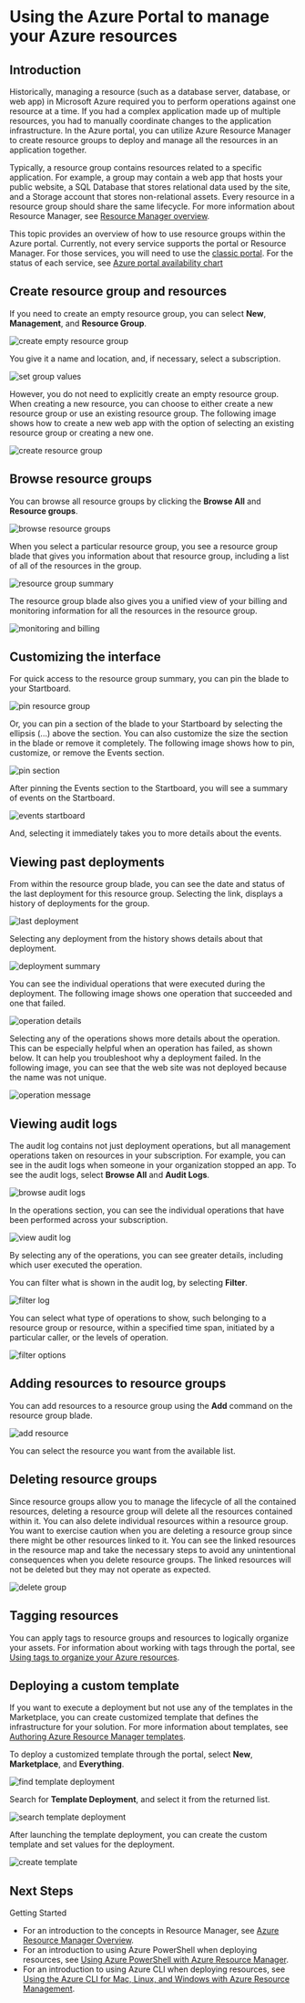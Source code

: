 <properties 
    pageTitle="Use Azure portal to manage Azure resources | Microsoft Azure" 
    description="Group multiple resources as a logical group that becomes the lifecycle boundary for resources contained within it." 
    services="azure-resource-manager,azure-portal" 
    documentationCenter="" 
    authors="tfitzmac" 
    manager="wpickett" 
    editor=""/>

<tags 
    ms.service="azure-resource-manager" 
    ms.workload="multiple" 
    ms.tgt_pltfrm="na" 
    ms.devlang="na" 
    ms.topic="article" 
    ms.date="12/29/2015" 
    ms.author="tomfitz"/>


# Using the Azure Portal to manage your Azure resources
## Introduction
Historically, managing a resource (such as a database server, database, or web app) in Microsoft Azure required you to perform operations against one resource at a time. If you had a complex application made up of multiple resources, you had to manually coordinate changes to the application infrastructure. In the Azure portal, you can utilize Azure Resource Manager to create resource groups to deploy and manage all the resources in an application together.

Typically, a resource group contains resources related to a specific application. For example, a group may contain a web app that hosts your public website, a SQL Database that stores relational data used by the site, and a Storage account that stores non-relational assets. Every resource in a resource group should share the same lifecycle. For more information about Resource Manager, see [Resource Manager overview](../resource-group-overview.md).

This topic provides an overview of how to use resource groups within the Azure portal. Currently, not every service supports the portal or Resource Manager. For those services, you will need to use the [classic portal](https://manage.windowsazure.com). For the status of each service, see [Azure portal availability chart](https://azure.microsoft.com/features/azure-portal/availability/)

## Create resource group and resources
If you need to create an empty resource group, you can select **New**, **Management**, and **Resource Group**.

![create empty resource group](./media/resource-group-portal/create-empty-group.png)

You give it a name and location, and, if necessary, select a subscription.

![set group values](./media/resource-group-portal/set-group-properties.png)

However, you do not need to explicitly create an empty resource group. When creating a new resource, you can choose to either create a new resource group or use an existing resource group. The following image shows how to create a new web app with the option of selecting an existing resource group or creating a new one. 

![create resource group](./media/resource-group-portal/select-existing-group.png)

## Browse resource groups
You can browse all resource groups by clicking the **Browse All** and **Resource groups**. 

![browse resource groups](./media/resource-group-portal/browse-groups.png)

When you select a particular resource group, you see a resource group blade that gives you information about that resource group, including a list of all of the resources in the group.

![resource group summary](./media/resource-group-portal/group-summary.png)

The resource group blade also gives you a unified view of your billing and monitoring information for all the resources in the resource group.

![monitoring and billing](./media/resource-group-portal/monitoring-billing.png)

## Customizing the interface
For quick access to the resource group summary, you can pin the blade to your Startboard.

![pin resource group](./media/resource-group-portal/pin-group.png)

Or, you can pin a section of the blade to your Startboard by selecting the ellipsis (...) above the section. You can also customize the size the section in the blade or remove it completely. The following image shows how to pin, customize, or remove the Events section.

![pin section](./media/resource-group-portal/pin-section.png)

After pinning the Events section to the Startboard, you will see a summary of events on the Startboard.

![events startboard](./media/resource-group-portal/events-startboard.png)

And, selecting it immediately takes you to more details about the events.

## Viewing past deployments
From within the resource group blade, you can see the date and status of the last deployment for this resource group. Selecting the link, displays a history of deployments for the group.

![last deployment](./media/resource-group-portal/last-deployment.png)

Selecting any deployment from the history shows details about that deployment.

![deployment summary](./media/resource-group-portal/deployment-summary.png)

You can see the individual operations that were executed during the deployment. The following image shows one operation that succeeded and one that failed.

![operation details](./media/resource-group-portal/operation-details.png) 

Selecting any of the operations shows more details about the operation. This can be especially helpful when an operation has failed, as shown below. It can help you troubleshoot why a deployment failed. In the following image, you can see that the web site was not deployed because the name was not unique.

![operation message](./media/resource-group-portal/operation-message.png)

## Viewing audit logs
The audit log contains not just deployment operations, but all management operations taken on resources in your subscription. For example, you can see in the audit logs when someone in your organization stopped an app. To see the audit logs, select **Browse All** and **Audit Logs**.

![browse audit logs](./media/resource-group-portal/browse-audit-logs.png)

In the operations section, you can see the individual operations that have been performed across your subscription.

![view audit log](./media/resource-group-portal/view-audit-log.png)

By selecting any of the operations, you can see greater details, including which user executed the operation.

You can filter what is shown in the audit log, by selecting **Filter**.

![filter log](./media/resource-group-portal/filter-logs.png)

You can select what type of operations to show, such belonging to a resource group or resource, within a specified time span, initiated by a particular caller, or the levels of operation.

![filter options](./media/resource-group-portal/filter-options.png)  

## Adding resources to resource groups
You can add resources to a resource group using the **Add** command on the resource group blade.

![add resource](./media/resource-group-portal/add-resource.png)

You can select the resource you want from the available list.

## Deleting resource groups
Since resource groups allow you to manage the lifecycle of all the contained resources, deleting a resource group will delete all the resources contained within it. You can also delete individual resources within a resource group. You want to exercise caution when you are deleting a resource group since there might be other resources linked to it. You can see the linked resources in the resource map and take the necessary steps to avoid any unintentional consequences when you delete resource groups. The linked resources will not be deleted but they may not operate as expected.

![delete group](./media/resource-group-portal/delete-group.png)

## Tagging resources
You can apply tags to resource groups and resources to logically organize your assets. For information about working with tags through the portal, see [Using tags to organize your Azure resources](../resource-group-using-tags.md).

## Deploying a custom template
If you want to execute a deployment but not use any of the templates in the Marketplace, you can create customized template that defines the infrastructure for your solution. For more information about templates, see [Authoring Azure Resource Manager templates](../resource-group-authoring-templates.md).

To deploy a customized template through the portal, select **New**, **Marketplace**, and **Everything**.

![find template deployment](./media/resource-group-portal/launch-template.png)

Search for **Template Deployment**, and select it from the returned list.

![search template deployment](./media/resource-group-portal/search-template.png)

After launching the template deployment, you can create the custom template and set values for the deployment.

![create template](./media/resource-group-portal/show-custom-template.png)

## Next Steps
Getting Started  

* For an introduction to the concepts in Resource Manager, see [Azure Resource Manager Overview](../resource-group-overview.md).  
* For an introduction to using Azure PowerShell when deploying resources, see [Using Azure PowerShell with Azure Resource Manager](../powershell-azure-resource-manager.md).
* For an introduction to using Azure CLI when deploying resources, see [Using the Azure CLI for Mac, Linux, and Windows with Azure Resource Management](../xplat-cli-azure-resource-manager.md). 

